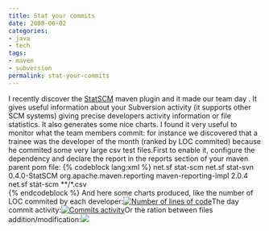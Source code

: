 ```yaml
--- 
title: Stat your commits
date: 2008-06-02
categories: 
- java
- tech
tags: 
- maven
- subversion
permalink: stat-your-commits
---
```

I recently discover the [StatSCM](http://stat-scm.sourceforge.net/) maven plugin and it made our team day . It gives useful information about your Subversion activity (it supports other SCM systems) giving precise developers activity information or file statistics. It also generates some nice charts. I found it very useful to monitor what the team members commit: for instance we discovered that a trainee was the developer of the month (ranked by LOC commited) because he commited some very large csv test files.First to enable it, configure the dependency and declare the report in the reports section of your maven parent pom file:
{% codeblock lang:xml %}
<pom>
	<build>
		<plugins>
			<plugin>
				<groupid>net.sf</groupid>
				<artifactid>stat-scm</artifactid>
				<dependencies>
					<dependency>
						<groupid>net.sf</groupid>
						<artifactid>stat-svn</artifactid>
						<version>0.4.0-StatSCM</version>
					</dependency>
					<dependency>
						<groupid>org.apache.maven.reporting</groupid>
						<artifactid>maven-reporting-impl</artifactid>
						<version>2.0.4</version>
					</dependency>
				</dependencies>
			</plugin>
		</plugins>
	</build>
	<reporting>
		<plugins>
			<plugin>
				<groupid>net.sf</groupid>
				<artifactid>stat-scm</artifactid>
				<configuration>
					<excludes>
						<exclude>**/*.csv</exclude>
					</excludes>
				</configuration>
			</plugin>
		</plugins>
	</reporting>
</pom>	
{% endcodeblock %}
And here some charts produced, like the number of LOC commited by each developer:[![Number of lines of code](http://www.dewavrin.info/images/custom/loc.png "Number of lines of code")](http://www.dewavrin.info/images/custom/loc.png)The  day commit activity:[![Commits activity](http://www.dewavrin.info/images/custom/commitsactivity.png "Commits activity")](http://www.dewavrin.info/images/custom/commitsactivity.png)Or the ration between files addition/modification:[![](http://www.dewavrin.info/images/custom/activity.png)](http://www.dewavrin.info/images/custom/activity.png)
